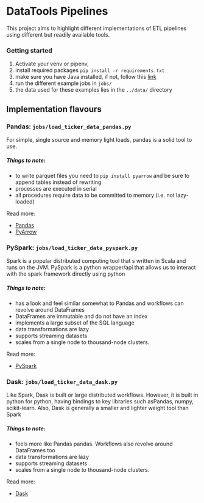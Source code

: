 # DataTools Pipelines

This project aims to highlight different implementations of ETL pipelines using different but
readily available tools.

### Getting started
1. Activate your venv or pipenv, 
2. install required packages `pip install -r requirements.txt`
3. make sure you have Java installed, if not, follow this [link](https://towardsdatascience.com/how-to-get-started-with-pyspark-1adc142456ec)
4. run the different example jobs in `jobs/` 
5. the data used for these examples lies in the `../data/` directory

## Implementation flavours

### Pandas: `jobs/load_ticker_data_pandas.py`
For simple, single source and memory light loads, pandas is a solid tool to use.

##### Things to note:
* to write parquet files you need to `pip install pyarrow` and be sure to append tables instead of rewriting
* processes are executed in serial
* all procedures require data to be committed to memory (i.e. not lazy-loaded)

Read more: 
* [Pandas](https://pandas.pydata.org/docs/user_guide/index.html)
* [PyArrow](https://arrow.apache.org/docs/python/parquet.html)

### PySpark: `jobs/load_ticker_data_pyspark.py`
Spark is a popular distributed computing tool that s written in Scala and runs on the JVM.
PySpark is a python wrapper/api that allows us to interact with the spark framework directly using python

##### Things to note:
* has a look and feel similar somewhat to Pandas and workflows can revolve around DataFrames
* DataFrames are immutable and do not have an index
* implements a large subset of the SQL language
* data transformations are lazy
* supports streaming datasets
* scales from a single node to thousand-node clusters.

Read more: 
* [PySpark](https://spark.apache.org/docs/latest/api/python/pyspark.html)


### Dask: `jobs/load_ticker_data_dask.py`
Like Spark, Dask is built or large distributed workflows. However, it is built in python for python, having bindings to
key libraries such asPandas, numpy, scikit-learn. Also, Dask is generally a smaller and lighter weight tool than Spark

##### Things to note:
* feels more like Pandas pandas. Workflows also revolve around DataFrames too
* data transformations are lazy
* supports streaming datasets
* scales from a single node to thousand-node clusters.

Read more:
* [Dask](https://docs.dask.org/en/latest/)